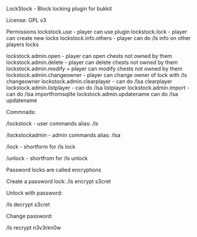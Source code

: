 LockStock - Block locking plugin for bukkit

License: GPL v3

Permissions
lockstock.use - player can use plugin
lockstock.lock - player can create new locks
lockstock.info.others - player can do /ls info on other players locks



lockstock.admin.open - player can open chests not owned by them
lockstock.admin.delete - player can delete chests not owned by them
lockstock.admin.modify = player can modify chests not owned by them
lockstock.admin.changeowner - player can change owner of lock with /ls changeowner
lockstock.admin.clearplayer - can do /lsa clearplayer
lockstock.admin.listplayer - can do /lsa listplayer
lockstock.admin.import - can do /lsa importfromsqlite
lockstock.admin.updatename can do /lsa updatename



Commnads:

/lockstock - user commands
alias: /ls

/lockstockadmin - admin commands
alias: /lsa

/lock - shortform for /ls lock

/unlock - shortfrom for /ls unlock

Password locks are called encryptions

Create a password lock:
/ls encrypt s3cret

Unlock with password:

/ls decrypt s3cret

Change password:

/ls recrypt n3v3rkn0w
